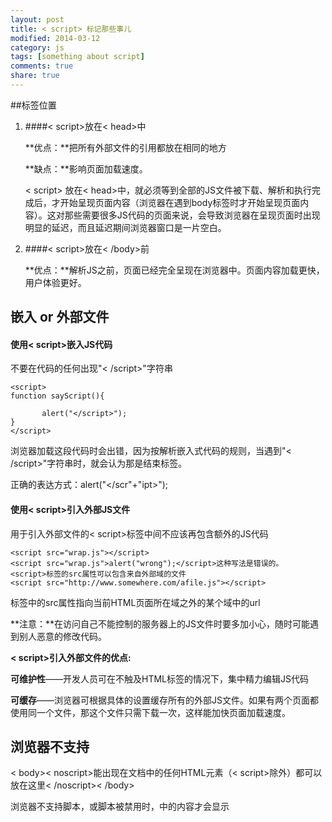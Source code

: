 ```yaml
---
layout: post
title: < script> 标记那些事儿
modified: 2014-03-12
category: js
tags: [something about script]
comments: true
share: true
---
```



##标签位置
1. ####< script>放在< head>中

    **优点：**把所有外部文件的引用都放在相同的地方

    **缺点：**影响页面加载速度。

    < script> 放在< head>中，就必须等到全部的JS文件被下载、解析和执行完成后，才开始呈现页面内容（浏览器在遇到body标签时才开始呈现页面内容）。这对那些需要很多JS代码的页面来说，会导致浏览器在呈现页面时出现明显的延迟，而且延迟期间浏览器窗口是一片空白。
    
2. ####< script>放在< /body>前

	**优点：**解析JS之前，页面已经完全呈现在浏览器中。页面内容加载更快，用户体验更好。

## 嵌入 or 外部文件

#### 使用< script>嵌入JS代码

不要在代码的任何出现"< /script>"字符串

    <script>
    function sayScript(){

           alert("</script>");
    }
    </script>	

浏览器加载这段代码时会出错，因为按解析嵌入式代码的规则，当遇到"< /script>"字符串时，就会认为那是结束标签。

正确的表达方式：alert("</scr"+"ipt>");
    
    
#### 使用< script>引入外部JS文件

用于引入外部文件的< script>标签中间不应该再包含额外的JS代码

    <script src="wrap.js"></script>  
    <script src="wrap.js">alert("wrong");</script>这种写法是错误的。  
    <script>标签的src属性可以包含来自外部域的文件  
    <script src="http://www.somewhere.com/afile.js"></script>

标签中的src属性指向当前HTML页面所在域之外的某个域中的url

**注意：**在访问自己不能控制的服务器上的JS文件时要多加小心，随时可能遇到别人恶意的修改代码。

**< script>引入外部文件的优点:**

**可维护性**——开发人员可在不触及HTML标签的情况下，集中精力编辑JS代码

**可缓存**——浏览器可根据具体的设置缓存所有的外部JS文件。如果有两个页面都使用同一个文件，那这个文件只需下载一次，这样能加快页面加载速度。

## 浏览器不支持

< body>< noscript>能出现在文档中的任何HTML元素（< script>除外）都可以放在这里< /noscript>< /body>

浏览器不支持脚本，或脚本被禁用时，<noscript>中的内容才会显示
